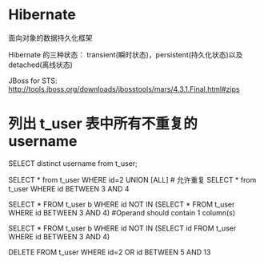 # Hibernate
面向对象的数据持久化框架

Hibernate 的三种状态：
transient(瞬时状态)，persistent(持久化状态)以及detached(离线状态)

JBoss for STS:
http://tools.jboss.org/downloads/jbosstools/mars/4.3.1.Final.html#zips

# 列出 t_user 表中所有不重复的 username
SELECT distinct username from t_user;	

SELECT * from t_user  WHERE id=2 
UNION [ALL] # 允许重复
SELECT * from t_user WHERE id BETWEEN 3 AND 4

SELECT *
FROM t_user b
WHERE id NOT IN (SELECT * FROM t_user WHERE id BETWEEN 3 AND 4) #Operand should contain 1 column(s)

SELECT *
FROM t_user b
WHERE id NOT IN (SELECT id FROM t_user WHERE id BETWEEN 3 AND 4)

DELETE FROM t_user WHERE id=2 OR id BETWEEN 5 AND 13